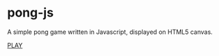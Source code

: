 # pong-js
A simple pong game written in Javascript, displayed on HTML5 canvas.

[PLAY](https://nickwu241.github.io/pong-js/)
